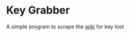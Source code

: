 # Key Grabber

A simple program to scrape the [wiki](https://escapefromtarkov.fandom.com/wiki/Escape_from_Tarkov_Wiki) for key loot
